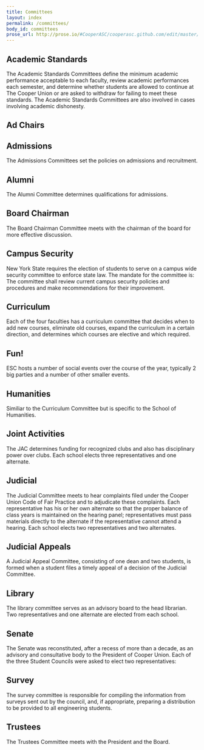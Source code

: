 ```yaml
---
title: Committees
layout: index
permalink: /committees/
body_id: committees
prose_url: http://prose.io/#CooperASC/cooperasc.github.com/edit/master/committees.md
---
```

## Academic Standards

The Academic Standards Committees define the minimum academic performance acceptable to each faculty, review academic performances each semester, and determine whether students are allowed to continue at The Cooper Union or are asked to withdraw for failing to meet these standards. The Academic Standards Committees are also involved in cases involving academic dishonesty.

## Ad Chairs

## Admissions

The Admissions Committees set the policies on admissions and recruitment.

## Alumni

The Alumni Committee determines qualifications for admissions.

## Board Chairman

The Board Chairman Committee meets with the chairman of the board for more effective discussion.

## Campus Security

New York State requires the election of students to serve on a campus wide security committee to enforce state law. The mandate for the committee is: The committee shall review current campus security policies and procedures and make recommendations for their improvement.

## Curriculum

Each of the four faculties has a curriculum committee that decides when to add new courses, eliminate old courses, expand the curriculum in a certain direction, and determines which courses are elective and which required.

## Fun!

ESC hosts a number of social events over the course of the year, typically 2 big parties and a number of other smaller events.


## Humanities

Similiar to the Curriculum Committee but is specific to the School of Humanities.

## Joint Activities

The JAC determines funding for recognized clubs and also has disciplinary power over clubs. Each school elects three representatives and one alternate.

## Judicial

The Judicial Committee meets to hear complaints filed under the Cooper Union Code of Fair Practice and to adjudicate these complaints. Each representative has his or her own alternate so that the proper balance of class years is maintained on the hearing panel; representatives must pass materials directly to the alternate if the representative cannot attend a hearing. Each school elects two representatives and two alternates.

## Judicial Appeals

A Judicial Appeal Committee, consisting of one dean and two students, is formed when a student files a timely appeal of a decision of the Judicial Committee.

## Library

The library committee serves as an advisory board to the head librarian. Two representatives and one alternate are elected from each school.

## Senate

The Senate was reconstituted, after a recess of more than a decade, as an advisory and consultative body to the President of Cooper Union. Each of the three Student Councils were asked to elect two representatives:

## Survey

The survey committee is responsible for compiling the information from surveys sent out by the council, and, if appropriate, preparing a distribution to be provided to all engineering students.

## Trustees

The Trustees Committee meets with the President and the Board.